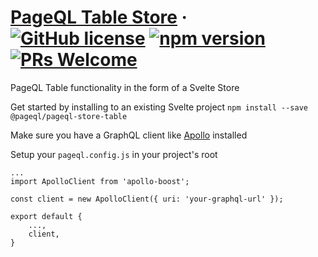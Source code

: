 # [PageQL Table Store](https://pageql.dev) &middot; [![GitHub license](https://img.shields.io/badge/license-MIT-blue.svg)](https://github.com/pageql/pageql-store-table/blob/master/LICENSE) [![npm version](https://img.shields.io/npm/v/@pageql/pageql-store-table.svg?style=flat)](https://www.npmjs.com/package/@pageql/pageql-store-table) [![PRs Welcome](https://img.shields.io/badge/PRs-welcome-brightgreen.svg)](https://reactjs.org/docs/how-to-contribute.html#your-first-pull-request)
PageQL Table functionality in the form of a Svelte Store

Get started by installing to an existing Svelte project
`npm install --save @pageql/pageql-store-table`

Make sure you have a GraphQL client like [Apollo](https://www.npmjs.com/package/apollo-boost) installed

Setup your `pageql.config.js` in your project's root
```
...
import ApolloClient from 'apollo-boost';

const client = new ApolloClient({ uri: 'your-graphql-url' });

export default {
    ...,
    client,
}
```

